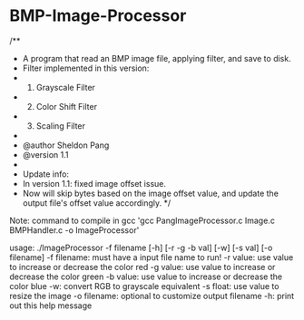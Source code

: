 # BMP-Image-Processor
/**
 * A program that read an BMP image file, applying filter, and save to disk.
 * Filter implemented in this version:
 * 1. Grayscale Filter
 * 2. Color Shift Filter
 * 3. Scaling Filter
 *
 * @author Sheldon Pang
 * @version 1.1
 *
 * Update info:
 * In version 1.1: fixed image offset issue.
 * Now will skip bytes based on the image offset value, and update the output file's offset value accordingly.
*/

Note: command to compile in gcc 'gcc PangImageProcessor.c Image.c BMPHandler.c -o ImageProcessor'

  usage:
                ./ImageProcessor -f filename [-h] [-r -g -b val] [-w] [-s val] [-o filename]
                   -f  filename:    must have a input file name  to run!
                   -r  value:       use value to increase or decrease the color red
                   -g  value:       use value to increase or decrease the color green
                   -b  value:       use value to increase or decrease the color blue
                   -w:              convert RGB to grayscale equivalent
                   -s  float:       use value to resize the image
                   -o  filename:    optional to customize output filename
                   -h:              print out this help message

